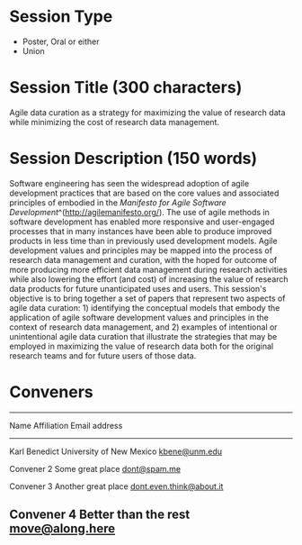 # Session Type

* Poster, Oral or either
* Union

# Session Title (300 characters)

Agile data curation as a strategy for maximizing the value of research data while minimizing the cost of research data management.

# Session Description (150 words)

Software engineering has seen the widespread adoption of agile development practices that are based on the core values and associated principles of embodied in the *Manifesto for Agile Software Development*^(http://agilemanifesto.org/). The use of agile methods in software development has enabled more responsive and user-engaged processes that in many instances have been able to produce improved products in less time than in previously used development models. Agile development values and principles may be mapped into the process of research data management and curation, with the hoped for outcome of more producing more efficient data management during research activities while also lowering the effort (and cost) of increasing the value of research data products for future unanticipated uses and users. This session's objective is to bring together a set of papers that represent two aspects of agile data curation: 1) identifying the conceptual models that embody the application of agile software development values and principles in the context of research data management, and 2) examples of intentional or unintentional agile data curation that illustrate the strategies that may be employed in maximizing the value of research data both for the original research teams and for future users of those data. 

# Conveners

-----------------------------------------------------------------------------------
Name                  Affiliation                 Email address
--------------------- --------------------------- ---------------------------------
Karl Benedict         University of New Mexico    kbene@unm.edu

Convener 2            Some great place            dont@spam.me

Convener 3            Another great place         dont.even.think@about.it

Convener 4            Better than the rest        move@along.here
-----------------------------------------------------------------------------------
